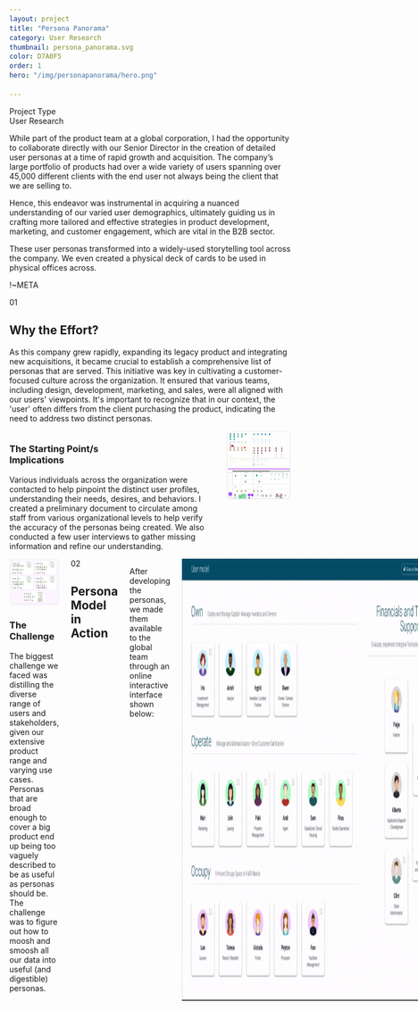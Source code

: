 ```yaml
---
layout: project
title: "Persona Panorama"
category: User Research
thumbnail: persona_panorama.svg
color: D7A0F5
order: 1
hero: "/img/personapanorama/hero.png"

---
```


<div class="project-metadata grid-x">
  <div class="metadata-object cell grid-x">
    <div class="metadata-title cell small-4">
      Project Type
    </div>
    <div class="metadata-value cell auto">
      User Research
    </div>
  </div>
</div>


<div class="project-intro">
  <p>While part of the product team at a global corporation, I had the opportunity to collaborate directly with our Senior Director in the creation of detailed user personas at a time of rapid growth and acquisition. The company’s large portfolio of products had over a wide variety of users spanning over 45,000 different clients with the end user not always being the client that we are selling to.</p>

  <p>Hence, this endeavor was instrumental in acquiring a nuanced understanding of our varied user demographics, ultimately guiding us in crafting more tailored and effective strategies in product development, marketing, and customer engagement, which are vital in the B2B sector.</p>

  <p>These user personas  transformed into a widely-used storytelling tool across the company. We even created a physical deck of cards to be used in physical offices across.</p>
</div>


!~META

<div class="section-header">
    <span class="section-number">01</span>
    <div class="section-name">
        <h2>Why the Effort?</h2>
        <div class="section-line" style="color: #D7A0F5; background: #D7A0F5;"></div>
    </div>
</div>

<p>As this company grew rapidly, expanding its legacy product and integrating new acquisitions, it became crucial to establish a comprehensive list of personas that are served. This initiative was key in cultivating a customer-focused culture across the organization. It ensured that various teams, including design, development, marketing, and sales, were all aligned with our users' viewpoints. It's important to recognize that in our context, the 'user' often differs from the client purchasing the product, indicating the need to address two distinct personas.</p>


<div class="columns">
    <div class="left-column-text">
        <div class="sub-section-name">
            <h3>The Starting Point/s<br/>Implications</h3>
            <div class="sub-section-line" style="color: #D7A0F5;"></div>
        </div>
        <p>Various individuals across the organization were contacted to help pinpoint the distinct user profiles, understanding their needs, desires, and behaviors.
        I created a preliminary document to circulate among staff from various organizational levels to help verify the accuracy of the personas being created.
        We also conducted a few user interviews to gather missing information and refine our understanding.
        </p>
    </div>
    <div class="right-column-img">
        <div>
            <img src="/img/personapanorama/startingPoints.png" >
        </div>
    </div>
</div>

<div class="columns">
    <div class="left-column-img">
        <div>
            <img src="/img/personapanorama/challenge.png">
        </div>
    <div class="right-column-text">
        <div class="sub-section-name">
            <h3>The Challenge</h3>
            <div class="sub-section-line" style="color: #D7A0F5;"></div>
        </div>
        <p>The biggest challenge we faced was distilling the diverse range of users and stakeholders, given our extensive product range and varying use cases. Personas that are broad enough to cover a big product end up being too vaguely described to be as useful as personas should be. The challenge was to figure out how to moosh and smoosh all our data into useful (and digestible) personas.</p>
    </div>
</div>

<div class="section-header">
    <span class="section-number">02</span>
    <div class="section-name">
        <h2>Persona Model<br/>in Action</h2>
        <div class="section-line" style="color: #D7A0F5; background: #D7A0F5;"></div>
    </div>
</div>

<p>After developing the personas, we made them available to the global team through an online interactive interface shown below:</p>

<img src="/img/personapanorama/userModelInAction.gif" style="width:100%;">

<div class="columns">
    <div class="left-column-text">
        <p>To bring visibility of this took to the company, training sessions were conducted for product managers, enabling them to incorporate these personas into their stories and work process. Additionally, we printed a set of physical cards for the in-office teams to use.
        </p>
    </div>
    <div class="right-column-img">
        <div>
            <img src="/img/personapanorama/playingCards.png" >
        </div>
    </div>
</div>

<img src="/img/personapanorama/personasInProcess.png" style="width:100%;">
